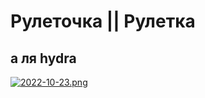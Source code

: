 # Рулеточка || Рулетка

## а ля hydra

[![2022-10-23.png](https://i.postimg.cc/Z5pNxcN4/2022-10-23.png)](https://postimg.cc/sMf1V5KN)
